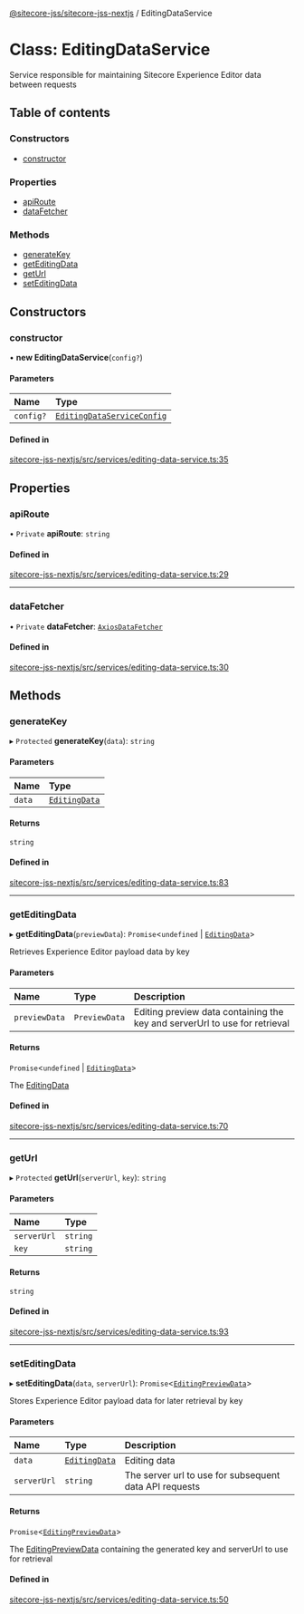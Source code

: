 [@sitecore-jss/sitecore-jss-nextjs](../README.md) / EditingDataService

# Class: EditingDataService

Service responsible for maintaining Sitecore Experience Editor data between requests

## Table of contents

### Constructors

- [constructor](EditingDataService.md#constructor)

### Properties

- [apiRoute](EditingDataService.md#apiroute)
- [dataFetcher](EditingDataService.md#datafetcher)

### Methods

- [generateKey](EditingDataService.md#generatekey)
- [getEditingData](EditingDataService.md#geteditingdata)
- [getUrl](EditingDataService.md#geturl)
- [setEditingData](EditingDataService.md#seteditingdata)

## Constructors

### constructor

• **new EditingDataService**(`config?`)

#### Parameters

| Name | Type |
| :------ | :------ |
| `config?` | [`EditingDataServiceConfig`](../interfaces/EditingDataServiceConfig.md) |

#### Defined in

[sitecore-jss-nextjs/src/services/editing-data-service.ts:35](https://github.com/Sitecore/jss/blob/fe629f32/packages/sitecore-jss-nextjs/src/services/editing-data-service.ts#L35)

## Properties

### apiRoute

• `Private` **apiRoute**: `string`

#### Defined in

[sitecore-jss-nextjs/src/services/editing-data-service.ts:29](https://github.com/Sitecore/jss/blob/fe629f32/packages/sitecore-jss-nextjs/src/services/editing-data-service.ts#L29)

___

### dataFetcher

• `Private` **dataFetcher**: [`AxiosDataFetcher`](AxiosDataFetcher.md)

#### Defined in

[sitecore-jss-nextjs/src/services/editing-data-service.ts:30](https://github.com/Sitecore/jss/blob/fe629f32/packages/sitecore-jss-nextjs/src/services/editing-data-service.ts#L30)

## Methods

### generateKey

▸ `Protected` **generateKey**(`data`): `string`

#### Parameters

| Name | Type |
| :------ | :------ |
| `data` | [`EditingData`](../README.md#editingdata) |

#### Returns

`string`

#### Defined in

[sitecore-jss-nextjs/src/services/editing-data-service.ts:83](https://github.com/Sitecore/jss/blob/fe629f32/packages/sitecore-jss-nextjs/src/services/editing-data-service.ts#L83)

___

### getEditingData

▸ **getEditingData**(`previewData`): `Promise`<`undefined` \| [`EditingData`](../README.md#editingdata)\>

Retrieves Experience Editor payload data by key

#### Parameters

| Name | Type | Description |
| :------ | :------ | :------ |
| `previewData` | `PreviewData` | Editing preview data containing the key and serverUrl to use for retrieval |

#### Returns

`Promise`<`undefined` \| [`EditingData`](../README.md#editingdata)\>

The [EditingData](../README.md#editingdata)

#### Defined in

[sitecore-jss-nextjs/src/services/editing-data-service.ts:70](https://github.com/Sitecore/jss/blob/fe629f32/packages/sitecore-jss-nextjs/src/services/editing-data-service.ts#L70)

___

### getUrl

▸ `Protected` **getUrl**(`serverUrl`, `key`): `string`

#### Parameters

| Name | Type |
| :------ | :------ |
| `serverUrl` | `string` |
| `key` | `string` |

#### Returns

`string`

#### Defined in

[sitecore-jss-nextjs/src/services/editing-data-service.ts:93](https://github.com/Sitecore/jss/blob/fe629f32/packages/sitecore-jss-nextjs/src/services/editing-data-service.ts#L93)

___

### setEditingData

▸ **setEditingData**(`data`, `serverUrl`): `Promise`<[`EditingPreviewData`](../interfaces/EditingPreviewData.md)\>

Stores Experience Editor payload data for later retrieval by key

#### Parameters

| Name | Type | Description |
| :------ | :------ | :------ |
| `data` | [`EditingData`](../README.md#editingdata) | Editing data |
| `serverUrl` | `string` | The server url to use for subsequent data API requests |

#### Returns

`Promise`<[`EditingPreviewData`](../interfaces/EditingPreviewData.md)\>

The [EditingPreviewData](../interfaces/EditingPreviewData.md) containing the generated key and serverUrl to use for retrieval

#### Defined in

[sitecore-jss-nextjs/src/services/editing-data-service.ts:50](https://github.com/Sitecore/jss/blob/fe629f32/packages/sitecore-jss-nextjs/src/services/editing-data-service.ts#L50)
